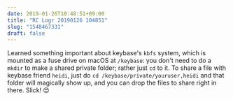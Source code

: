 ```yaml
---
date: 2019-01-26T10:48:51+09:00
title: "RC Logr 20190126 104851"
slug: "1548467331"
draft: false
---
```


Learned something important about keybase's `kbfs` system, which is mounted as a fuse drive on macOS at `/keybase`: you don't need to do a `mkdir` to make a shared private folder; rather just `cd` to it. To share a file with keybase friend `heidi`, just do `cd /keybase/private/youruser,heidi` and that folder will magically show up, and you can drop the files to share right in there. Slick! 😍
